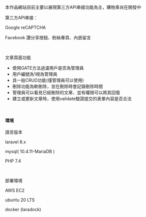 本作品網站目前主要以展現第三方API串接功能為主，購物車尚在開發中

<p>第三方API串接：</p>
<p>Google reCAPTCHA</p>
<p>Facebook 讚分享按鈕、粉絲專頁、內嵌留言</p>
<p>&nbsp;</p>
<p>文章頁面功能</p>
<ul>
<li>使用GATE方法過濾用戶是否為管理員</li>
<li>用戶編號為1視為管理員</li>
<li>具一般CRUD功能(僅管理員可以使用)</li>
<li>刪除功能為軟刪除，並在刪除時會記錄刪除時間</li>
<li>管理員可以看見已經刪除的文章、並有權限可以將其回復</li>
<li>建立或更新文章時，使用validate驗證提交的表單內容是否合法</li>
</ul>
<p>&nbsp;</p>


<h4>環境</h4>

<p>語言版本</p>
<p>laravel 8.x</p>
<p>mysql( 10.4.11-MariaDB )</p>
<p>PHP 7.4</p>
<br>
<p>部署環境</p>
<p>AWS EC2</p>
<p>ubuntu 20 LTS</p>
<p>docker (laradock)</p>
